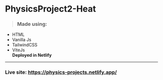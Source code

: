 # PhysicsProject2-Heat

>### Made using: 
* HTML
* Vanilla Js
* TailwindCSS 
* ViteJs  
**Deployed in Netlify**
---
### Live site: https://physics-projects.netlify.app/
